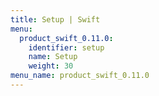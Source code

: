 ```yaml
---
title: Setup | Swift
menu:
  product_swift_0.11.0:
    identifier: setup
    name: Setup
    weight: 30
menu_name: product_swift_0.11.0
---
```

